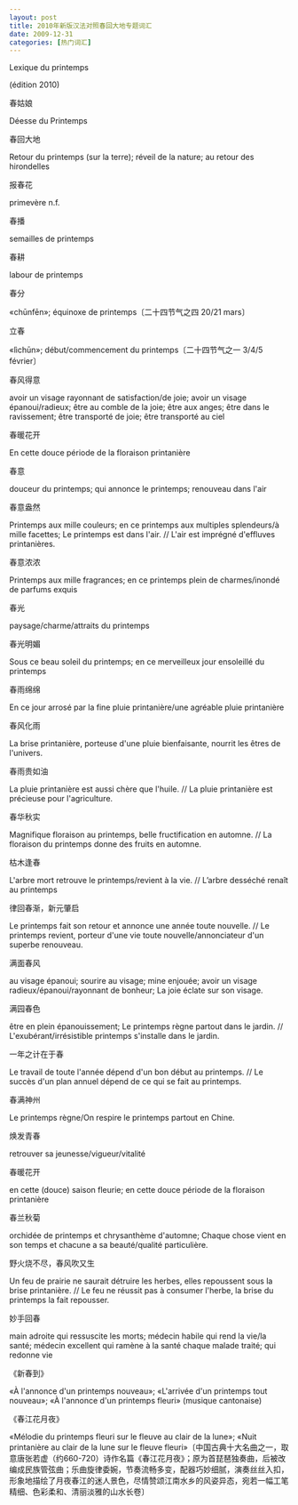 ```yaml
---
layout: post
title: 2010年新版汉法对照春回大地专题词汇
date: 2009-12-31
categories: [热门词汇]  
---
```


Lexique du printemps

(édition 2010)

春姑娘

Déesse du Printemps

春回大地

Retour du printemps (sur la terre); réveil de la nature; au retour des hirondelles

报春花

primevère n.f.

春播

semailles de printemps

春耕

labour de printemps

春分

«chūnfēn»; équinoxe de printemps〔二十四节气之四 20/21 mars〕

立春

«lìchūn»; début/commencement du printemps〔二十四节气之一 3/4/5 février〕

春风得意

avoir un visage rayonnant de satisfaction/de joie; avoir un visage épanoui/radieux; être au comble de la joie; être aux anges; être dans le ravissement; être transporté de joie; être transporté au ciel

春暖花开

En cette douce période de la floraison printanière

春意

douceur du printemps; qui annonce le printemps; renouveau dans l'air

春意盎然

Printemps aux mille couleurs; en ce printemps aux multiples splendeurs/à mille facettes; Le printemps est dans l'air. // L'air est imprégné d'effluves printanières.

春意浓浓

Printemps aux mille fragrances; en ce printemps plein de charmes/inondé de parfums exquis

春光

paysage/charme/attraits du printemps

春光明媚

Sous ce beau soleil du printemps; en ce merveilleux jour ensoleillé du printemps

春雨绵绵

En ce jour arrosé par la fine pluie printanière/une agréable pluie printanière

春风化雨

La brise printanière, porteuse d'une pluie bienfaisante, nourrit les êtres de l'univers.

春雨贵如油

La pluie printanière est aussi chère que l'huile. // La pluie printanière est précieuse pour l'agriculture.

春华秋实

Magnifique floraison au printemps, belle fructification en automne. // La floraison du printemps donne des fruits en automne.

枯木逢春

L'arbre mort retrouve le printemps/revient à la vie. // L’arbre desséché renaît au printemps

律回春渐，新元肇启

Le printemps fait son retour et annonce une année toute nouvelle. // Le printemps revient, porteur d'une vie toute nouvelle/annonciateur d'un superbe renouveau.

满面春风

au visage épanoui; sourire au visage; mine enjouée; avoir un visage radieux/épanoui/rayonnant de bonheur; La joie éclate sur son visage.

满园春色

être en plein épanouissement; Le printemps règne partout dans le jardin. // L'exubérant/irrésistible printemps s'installe dans le jardin.

一年之计在于春

Le travail de toute l'année dépend d'un bon début au printemps. // Le succès d'un plan annuel dépend de ce qui se fait au printemps.

春满神州

Le printemps règne/On respire le printemps partout en Chine.

焕发青春

retrouver sa jeunesse/vigueur/vitalité

春暖花开

en cette (douce) saison fleurie; en cette douce période de la floraison printanière

春兰秋菊

orchidée de printemps et chrysanthème d'automne; Chaque chose vient en son temps et chacune a sa beauté/qualité particulière.

野火烧不尽，春风吹又生

Un feu de prairie ne saurait détruire les herbes, elles repoussent sous la brise printanière. // Le feu ne réussit pas à consumer l'herbe, la brise du printemps la fait repousser.

妙手回春

main adroite qui ressuscite les morts; médecin habile qui rend la vie/la santé; médecin excellent qui ramène à la santé chaque malade traité; qui redonne vie

《新春到》

«À l'annonce d'un printemps nouveau»; «L'arrivée d'un printemps tout nouveau»; «À l'annonce d'un printemps fleuri» (musique cantonaise)

《春江花月夜》

«Mélodie du printemps fleuri sur le fleuve au clair de la lune»; «Nuit printanière au clair de la lune sur le fleuve fleuri»〔中国古典十大名曲之一，取意唐张若虚（约660-720）诗作名篇《春江花月夜》；原为首琵琶独奏曲，后被改编成民族管弦曲；乐曲旋律委婉，节奏流畅多变，配器巧妙细腻，演奏丝丝入扣，形象地描绘了月夜春江的迷人景色，尽情赞颂江南水乡的风姿异态，宛若一幅工笔精细、色彩柔和、清丽淡雅的山水长卷〕
